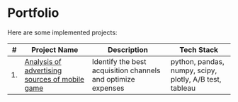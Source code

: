 # Portfolio

Here are some implemented projects:

| #    | Project Name                | Description                                                     | Tech Stack                                                         |
| ---- | ------------------------------------------------------------ | ------------------------------------------------------------ | ------------------------------------------------------------ |
| 1.   | [Analysis of advertising sources of mobile game](https://github.com/Kristina-Ponomareva/my_projects/tree/main/Analysis%20of%20advertising%20sources%20of%20mobile%20game) | Identify the best acquisition channels and optimize expenses <br/> | python, pandas, numpy, scipy, plotly, A/B test, tableau       |
